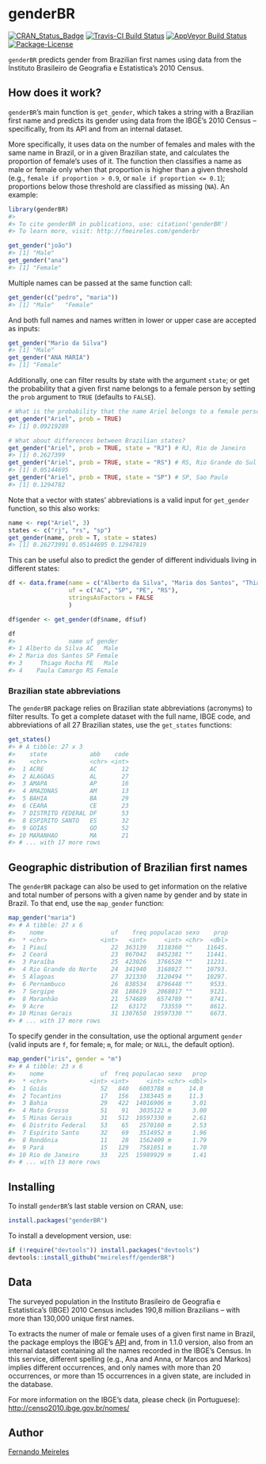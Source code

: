 
<!-- README.md is generated from README.Rmd. Please edit that file -->
genderBR
========

[![CRAN\_Status\_Badge](http://www.r-pkg.org/badges/version/genderBR)](https://cran.r-project.org/package=genderBR)
[![Travis-CI Build
Status](https://travis-ci.org/meirelesff/genderBR.svg?branch=master)](https://travis-ci.org/meirelesff/genderBR)
[![AppVeyor Build
Status](https://ci.appveyor.com/api/projects/status/github/meirelesff/genderBR?branch=master&svg=true)](https://ci.appveyor.com/project/meirelesff/genderBR)
[![Package-License](https://img.shields.io/badge/License-GPL-brightgreen.svg)](http://www.gnu.org/licenses/gpl-2.0.html)

`genderBR` predicts gender from Brazilian first names using data from
the Instituto Brasileiro de Geografia e Estatistica’s 2010 Census.

How does it work?
-----------------

`genderBR`’s main function is `get_gender`, which takes a string with a
Brazilian first name and predicts its gender using data from the IBGE’s
2010 Census – specifically, from its API and from an internal dataset.

More specifically, it uses data on the number of females and males with
the same name in Brazil, or in a given Brazilian state, and calculates
the proportion of female’s uses of it. The function then classifies a
name as male or female only when that proportion is higher than a given
threshold (e.g., `female if proportion > 0.9`, or
`male if proportion <= 0.1`); proportions below those threshold are
classified as missing (`NA`). An example:

``` r
library(genderBR)
#> 
#> To cite genderBR in publications, use: citation('genderBR')
#> To learn more, visit: http://fmeireles.com/genderbr

get_gender("joão")
#> [1] "Male"
get_gender("ana")
#> [1] "Female"
```

Multiple names can be passed at the same function call:

``` r
get_gender(c("pedro", "maria"))
#> [1] "Male"   "Female"
```

And both full names and names written in lower or upper case are
accepted as inputs:

``` r
get_gender("Mario da Silva")
#> [1] "Male"
get_gender("ANA MARIA")
#> [1] "Female"
```

Additionally, one can filter results by state with the argument `state`;
or get the probability that a given first name belongs to a female
person by setting the `prob` argument to `TRUE` (defaults to `FALSE`).

``` r
# What is the probability that the name Ariel belongs to a female person in Brazil?
get_gender("Ariel", prob = TRUE)
#> [1] 0.09219289

# What about differences between Brazilian states?
get_gender("Ariel", prob = TRUE, state = "RJ") # RJ, Rio de Janeiro
#> [1] 0.2627399
get_gender("Ariel", prob = TRUE, state = "RS") # RS, Rio Grande do Sul
#> [1] 0.05144695
get_gender("Ariel", prob = TRUE, state = "SP") # SP, Sao Paulo
#> [1] 0.1294782
```

Note that a vector with states’ abbreviations is a valid input for
`get_gender` function, so this also works:

``` r
name <- rep("Ariel", 3)
states <- c("rj", "rs", "sp")
get_gender(name, prob = T, state = states)
#> [1] 0.26273991 0.05144695 0.12947819
```

This can be useful also to predict the gender of different individuals
living in different states:

``` r
df <- data.frame(name = c("Alberto da Silva", "Maria dos Santos", "Thiago Rocha", "Paula Camargo"),
                 uf = c("AC", "SP", "PE", "RS"),
                 stringsAsFactors = FALSE
                 )

df$gender <- get_gender(df$name, df$uf)

df
#>               name uf gender
#> 1 Alberto da Silva AC   Male
#> 2 Maria dos Santos SP Female
#> 3     Thiago Rocha PE   Male
#> 4    Paula Camargo RS Female
```

### Brazilian state abbreviations

The `genderBR` package relies on Brazilian state abbreviations
(acronyms) to filter results. To get a complete dataset with the full
name, IBGE code, and abbreviations of all 27 Brazilian states, use the
`get_states` functions:

``` r
get_states()
#> # A tibble: 27 x 3
#>    state            abb    code
#>    <chr>            <chr> <int>
#>  1 ACRE             AC       12
#>  2 ALAGOAS          AL       27
#>  3 AMAPA            AP       16
#>  4 AMAZONAS         AM       13
#>  5 BAHIA            BA       29
#>  6 CEARA            CE       23
#>  7 DISTRITO FEDERAL DF       53
#>  8 ESPIRITO SANTO   ES       32
#>  9 GOIAS            GO       52
#> 10 MARANHAO         MA       21
#> # ... with 17 more rows
```

Geographic distribution of Brazilian first names
------------------------------------------------

The `genderBR` package can also be used to get information on the
relative and total number of persons with a given name by gender and by
state in Brazil. To that end, use the `map_gender` function:

``` r
map_gender("maria")
#> # A tibble: 27 x 6
#>    nome                   uf    freq populacao sexo    prop
#>  * <chr>               <int>   <int>     <int> <chr>  <dbl>
#>  1 Piauí                  22  363139   3118360 ""    11645.
#>  2 Ceará                  23  967042   8452381 ""    11441.
#>  3 Paraíba                25  423026   3766528 ""    11231.
#>  4 Rio Grande do Norte    24  341940   3168027 ""    10793.
#>  5 Alagoas                27  321330   3120494 ""    10297.
#>  6 Pernambuco             26  838534   8796448 ""     9533.
#>  7 Sergipe                28  188619   2068017 ""     9121.
#>  8 Maranhão               21  574689   6574789 ""     8741.
#>  9 Acre                   12   63172    733559 ""     8612.
#> 10 Minas Gerais           31 1307650  19597330 ""     6673.
#> # ... with 17 more rows
```

To specify gender in the consultation, use the optional argument
`gender` (valid inputs are `f`, for female; `m`, for male; or `NULL`,
the default option).

``` r
map_gender("iris", gender = "m")
#> # A tibble: 23 x 6
#>    nome                uf  freq populacao sexo   prop
#>  * <chr>            <int> <int>     <int> <chr> <dbl>
#>  1 Goiás               52   840   6003788 m     14.0 
#>  2 Tocantins           17   156   1383445 m     11.3 
#>  3 Bahia               29   422  14016906 m      3.01
#>  4 Mato Grosso         51    91   3035122 m      3.00
#>  5 Minas Gerais        31   512  19597330 m      2.61
#>  6 Distrito Federal    53    65   2570160 m      2.53
#>  7 Espírito Santo      32    69   3514952 m      1.96
#>  8 Rondônia            11    28   1562409 m      1.79
#>  9 Pará                15   129   7581051 m      1.70
#> 10 Rio de Janeiro      33   225  15989929 m      1.41
#> # ... with 13 more rows
```

Installing
----------

To install `genderBR`’s last stable version on CRAN, use:

``` r
install.packages("genderBR")
```

To install a development version, use:

``` r
if (!require("devtools")) install.packages("devtools")
devtools::install_github("meirelesff/genderBR")
```

Data
----

The surveyed population in the Instituto Brasileiro de Geografia e
Estatistica’s (IBGE) 2010 Census includes 190,8 million Brazilians –
with more than 130,000 unique first names.

To extracts the numer of male or female uses of a given first name in
Brazil, the package employs the IBGE’s
[API](http://censo2010.ibge.gov.br/nomes/) and, from in 1.1.0 version,
also from an internal dataset containing all the names recorded in the
IBGE’s Census. In this service, different spelling (e.g., Ana and Anna,
or Marcos and Markos) implies different occurrences, and only names with
more than 20 occurrences, or more than 15 occurrences in a given state,
are included in the database.

For more information on the IBGE’s data, please check (in Portuguese):
<http://censo2010.ibge.gov.br/nomes/>

Author
------

[Fernando Meireles](http://fmeireles.com)
